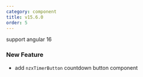 ```yaml
---
category: component
title: v15.6.0
order: 5
---
```


support angular 16

### New Feature

- add `nzxTimerButton` countdown button component
